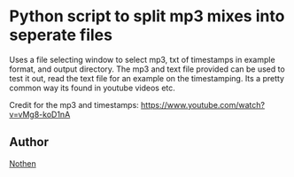 Python script to split mp3 mixes into seperate files
===========================================================
Uses a file selecting window to select mp3, txt of timestamps in example format, and output directory.
The mp3 and text file provided can be used to test it out, read the text file for an example on the timestamping. Its a pretty common way its found in youtube videos etc.

Credit for the mp3 and timestamps: https://www.youtube.com/watch?v=vMg8-koD1nA

## Author
[Nothen](https://github.com/Nothenn)

